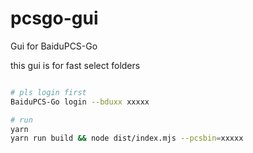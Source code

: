 # pcsgo-gui

Gui for BaiduPCS-Go

this gui is for fast select folders

```sh

# pls login first
BaiduPCS-Go login --bduxx xxxxx

# run
yarn
yarn run build && node dist/index.mjs --pcsbin=xxxxx
```

